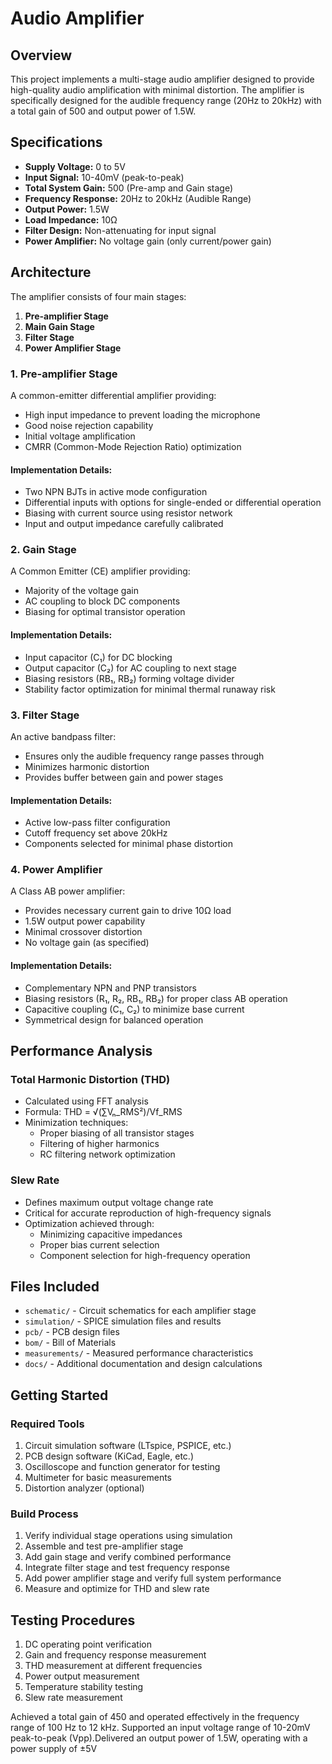 # Audio Amplifier

## Overview
This project implements a multi-stage audio amplifier designed to provide high-quality audio amplification with minimal distortion. The amplifier is specifically designed for the audible frequency range (20Hz to 20kHz) with a total gain of 500 and output power of 1.5W.

## Specifications
- **Supply Voltage:** 0 to 5V
- **Input Signal:** 10-40mV (peak-to-peak)
- **Total System Gain:** 500 (Pre-amp and Gain stage)
- **Frequency Response:** 20Hz to 20kHz (Audible Range)
- **Output Power:** 1.5W
- **Load Impedance:** 10Ω
- **Filter Design:** Non-attenuating for input signal
- **Power Amplifier:** No voltage gain (only current/power gain)

## Architecture

The amplifier consists of four main stages:

1. **Pre-amplifier Stage**
2. **Main Gain Stage**
3. **Filter Stage**
4. **Power Amplifier Stage**

### 1. Pre-amplifier Stage
A common-emitter differential amplifier providing:
- High input impedance to prevent loading the microphone
- Good noise rejection capability
- Initial voltage amplification
- CMRR (Common-Mode Rejection Ratio) optimization

#### Implementation Details:
- Two NPN BJTs in active mode configuration
- Differential inputs with options for single-ended or differential operation
- Biasing with current source using resistor network
- Input and output impedance carefully calibrated

### 2. Gain Stage
A Common Emitter (CE) amplifier providing:
- Majority of the voltage gain
- AC coupling to block DC components
- Biasing for optimal transistor operation

#### Implementation Details:
- Input capacitor (C₁) for DC blocking
- Output capacitor (C₂) for AC coupling to next stage
- Biasing resistors (RB₁, RB₂) forming voltage divider
- Stability factor optimization for minimal thermal runaway risk

### 3. Filter Stage
An active bandpass filter:
- Ensures only the audible frequency range passes through
- Minimizes harmonic distortion
- Provides buffer between gain and power stages

#### Implementation Details:
- Active low-pass filter configuration
- Cutoff frequency set above 20kHz
- Components selected for minimal phase distortion

### 4. Power Amplifier
A Class AB power amplifier:
- Provides necessary current gain to drive 10Ω load
- 1.5W output power capability
- Minimal crossover distortion
- No voltage gain (as specified)

#### Implementation Details:
- Complementary NPN and PNP transistors
- Biasing resistors (R₁, R₂, RB₁, RB₂) for proper class AB operation
- Capacitive coupling (C₁, C₂) to minimize base current
- Symmetrical design for balanced operation

## Performance Analysis

### Total Harmonic Distortion (THD)
- Calculated using FFT analysis
- Formula: THD = √(∑Vₙ_RMS²)/Vf_RMS
- Minimization techniques:
  - Proper biasing of all transistor stages
  - Filtering of higher harmonics
  - RC filtering network optimization

### Slew Rate
- Defines maximum output voltage change rate
- Critical for accurate reproduction of high-frequency signals
- Optimization achieved through:
  - Minimizing capacitive impedances
  - Proper bias current selection
  - Component selection for high-frequency operation

## Files Included
- `schematic/` - Circuit schematics for each amplifier stage
- `simulation/` - SPICE simulation files and results
- `pcb/` - PCB design files
- `bom/` - Bill of Materials
- `measurements/` - Measured performance characteristics
- `docs/` - Additional documentation and design calculations

## Getting Started

### Required Tools
1. Circuit simulation software (LTspice, PSPICE, etc.)
2. PCB design software (KiCad, Eagle, etc.)
3. Oscilloscope and function generator for testing
4. Multimeter for basic measurements
5. Distortion analyzer (optional)

### Build Process
1. Verify individual stage operations using simulation
2. Assemble and test pre-amplifier stage
3. Add gain stage and verify combined performance
4. Integrate filter stage and test frequency response
5. Add power amplifier stage and verify full system performance
6. Measure and optimize for THD and slew rate

## Testing Procedures
1. DC operating point verification
2. Gain and frequency response measurement
3. THD measurement at different frequencies
4. Power output measurement
5. Temperature stability testing
6. Slew rate measurement


Achieved a total gain of 450 and operated effectively in the frequency range of 100 Hz to 12 kHz. Supported an input voltage range of 10-20mV peak-to-peak (Vpp).Delivered an output power of 1.5W, operating with a power supply of ±5V
